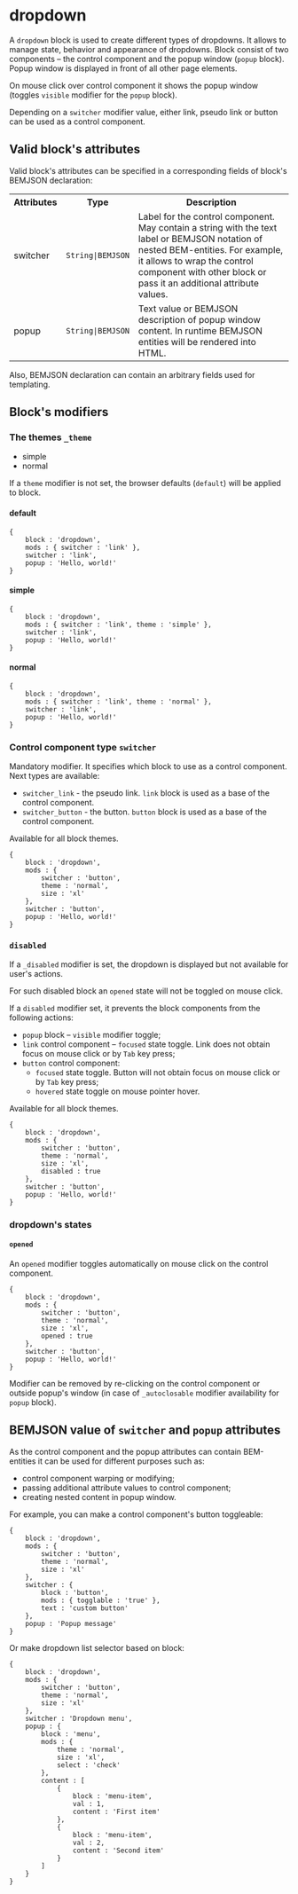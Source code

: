 # dropdown

A `dropdown` block is used to create different types of dropdowns.  It allows to manage state, behavior and appearance of dropdowns. Block consist of two components – the control component and the popup window (`popup` block). Popup window is displayed in front of all other page elements.

On mouse click over control component it shows the popup window (toggles `visible` modifier for the `popup` block).

Depending on a `switcher` modifier value, either link, pseudo link or button can be used as a control component.


## Valid block's attributes

Valid block's attributes can be specified in a corresponding fields of block's BEMJSON declaration:

<table>
    <tr>
        <th align="center">Attributes</th>
        <th align="center">Type</th>
        <th align="center">Description</th>
    </tr>
    <tr>
        <td>switcher</td>
        <td><code>String|BEMJSON</code></td>
        <td>Label for the control component. May contain a string with the text label or BEMJSON notation of nested BEM-entities. For example, it allows to wrap the control component with other block or pass it an additional attribute values.</td>
    </tr>
       <tr>
        <td>popup</td>
        <td><code>String|BEMJSON</code></td>
        <td>Text value or BEMJSON description of popup window content. In runtime BEMJSON entities will be rendered into HTML.</td>
    </tr>
</table>

Also, BEMJSON declaration can contain an arbitrary fields used for templating.


## Block's modifiers

### The themes `_theme`

 * simple
 * normal

If a `theme` modifier is not set, the browser defaults (`default`) will be applied to block.

#### default

```bemjson
{
    block : 'dropdown',
    mods : { switcher : 'link' },
    switcher : 'link',
    popup : 'Hello, world!'
}
```


#### simple

```bemjson
{
    block : 'dropdown',
    mods : { switcher : 'link', theme : 'simple' },
    switcher : 'link',
    popup : 'Hello, world!'
}
```


#### normal

```bemjson
{
    block : 'dropdown',
    mods : { switcher : 'link', theme : 'normal' },
    switcher : 'link',
    popup : 'Hello, world!'
}
```


### Control component type `switcher`

Mandatory modifier. It specifies which block to use as a control component. Next types are available:

* `switcher_link` - the pseudo link. `link` block is used as a base of the control component. 
* `switcher_button` - the button. `button` block is used as a base of the control component. 

Available for all block themes.

```bemjson
{
    block : 'dropdown',
    mods : {
        switcher : 'button',
        theme : 'normal',
        size : 'xl'
    },
    switcher : 'button',
    popup : 'Hello, world!'
}
```


### `disabled`

If a `_disabled` modifier is set, the dropdown is displayed but not available for user's actions.

For such disabled block an `opened` state will not be toggled on mouse click.

If a `disabled` modifier set, it prevents the block components from the following actions:

* `popup` block – `visible` modifier toggle;
* `link` control component – `focused` state toggle. Link does not obtain focus on mouse click or by `Tab` key press;
* `button` control component:
    * `focused` state toggle. Button will not obtain focus on mouse click or by `Tab` key press;
    * `hovered` state toggle on mouse pointer hover.

Available for all block themes.

```bemjson
{
    block : 'dropdown',
    mods : {
        switcher : 'button',
        theme : 'normal',
        size : 'xl',
        disabled : true
    },
    switcher : 'button',
    popup : 'Hello, world!'
}
```


### dropdown's states

#### `opened`

An `opened` modifier toggles automatically on mouse click on the control component.

```bemjson
{
    block : 'dropdown',
    mods : {
        switcher : 'button',
        theme : 'normal',
        size : 'xl',
        opened : true
    },
    switcher : 'button',
    popup : 'Hello, world!'
}
```


Modifier can be removed by re-clicking on the control component or outside popup's window (in case of `_autoclosable` modifier availability for `popup` block).


## BEMJSON value of `switcher` and `popup` attributes 

As the control component and the popup attributes can contain BEM-entities it can be used for different purposes such as:

* control component warping or modifying;
* passing additional attribute values to control component;
* creating nested content in popup window.

For example, you can make a control component's button toggleable:

```bemjson
{
    block : 'dropdown',
    mods : {
        switcher : 'button',
        theme : 'normal',
        size : 'xl'
    },
    switcher : {
        block : 'button',
        mods : { togglable : 'true' },
        text : 'custom button'
    },
    popup : 'Popup message'
}
```


Or make dropdown list selector based on block:

```bemjson
{
    block : 'dropdown',
    mods : {
        switcher : 'button',
        theme : 'normal',
        size : 'xl'
    },
    switcher : 'Dropdown menu',
    popup : {
        block : 'menu',
        mods : {
            theme : 'normal',
            size : 'xl',
            select : 'check'
        },
        content : [
            {
                block : 'menu-item',
                val : 1,
                content : 'First item'
            },
            {
                block : 'menu-item',
                val : 2,
                content : 'Second item'
            }
        ]
    }
}
```
